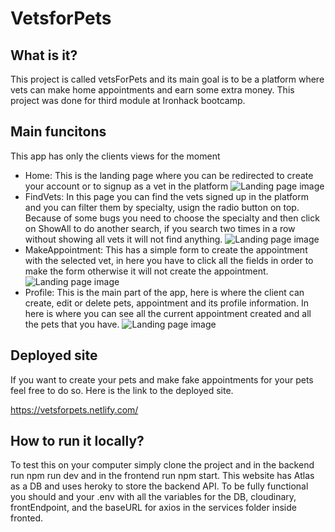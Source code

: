# VetsforPets
## What is it?
This project is called vetsForPets and its main goal is to be a platform where vets can make home appointments and earn some extra money. This project was done for third module at Ironhack bootcamp. 

## Main funcitons
This app has only the clients views for the moment
- Home: This is the landing page where you can be redirected to create your account or to signup as a vet in the platform
![Landing page image](https://res.cloudinary.com/dxxdamndt/image/upload/v1583877591/Screen_Shot_2020-03-10_at_3.59.37_PM_bbfpdm.png)
- FindVets: In this page you can find the vets signed up in the platform and you can filter them by specialty, usign the radio button on top. Because of some bugs you need to choose the specialty and then click on ShowAll to do another search, if you search two times in a row without showing all vets it will not find anything.
![Landing page image](https://res.cloudinary.com/dxxdamndt/image/upload/v1583878099/Screen_Shot_2020-03-10_at_4.04.14_PM_lmjtkk.png)
- MakeAppointment: This has a simple form to create the appointment with the selected vet, in here you have to click all the fields in order to make the form otherwise it will not create the appointment.
![Landing page image](https://res.cloudinary.com/dxxdamndt/image/upload/v1583878204/Screen_Shot_2020-03-10_at_4.09.52_PM_maa7pj.png)
- Profile: This is the main part of the app, here is where the client can create, edit or delete pets, appointment and its profile information. In here is where you can see all the current appointment created and all the pets that you have.
![Landing page image](https://res.cloudinary.com/dxxdamndt/image/upload/v1583878256/Screen_Shot_2020-03-10_at_4.10.46_PM_zsyst0.png)
 
 ## Deployed site
If you want to create your pets and make fake appointments for your pets feel free to do so. Here is the link to the deployed site.

https://vetsforpets.netlify.com/

## How to run it locally?
To test this on your computer simply clone the project and in the backend run npm run dev and in the frontend run npm start.
This website has Atlas as a DB and uses heroky to store the backend API. To be fully functional you should and your .env with all the variables for the DB, cloudinary, frontEndpoint, and the baseURL for axios in the services folder inside fronted.
